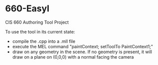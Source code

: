 # 660-Easyl
CIS 660 Authoring Tool Project

To use the tool in its current state:
- compile the .cpp into a .mll file
- execute the MEL command "paintContext; setToolTo PaintContext1;"
- draw on any geometry in the scene. If no geometry is present, it will draw on a plane on (0,0,0) with a normal facing the camera
